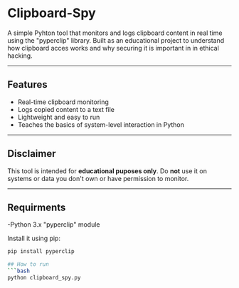# Clipboard-Spy

A simple Pyhton tool that monitors and logs clipboard content in real time using the "pyperclip" library. Built as an educational project to understand how clipboard acces works and why
securing it is important in in ethical hacking.

----

## Features

- Real-time clipboard monitoring
- Logs copied content to a text file
- Lightweight and easy to run
- Teaches the basics of system-level interaction in Python

---

## Disclaimer

This tool is intended for **educational puposes only**. Do **not** use it on systems or data you don't own or have permission to monitor.

---

## Requirments

-Python 3.x
"pyperclip" module

Install it using pip:

```bash
pip install pyperclip

## How to run
```bash
python clipboard_spy.py
